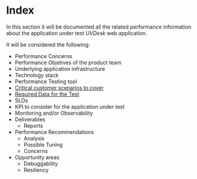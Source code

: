 # Index
In this section it will be documented all the related performance information about the application under test *UVDesk* web application.

It will be considered the following:

- Performance Concerns
- Performance Objetives of the product team
- Underlying application infrastructure
- Technology stack
- Performance Testing tool
- [Critical customer scenarios to cover](test-cases.md)
- [Required Data for the Test](required-data.md)
- SLOs
- KPI to consider for the application under test
- Monitoring and/or Observability
- Deliverables
	- Reports
- Performance Recommendations
	- Analysis
	- Possible Tuning
	- Concerns
- Opportunity areas
	- Debuggability
	- Resiliency